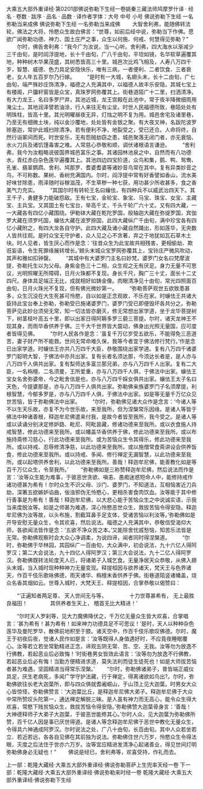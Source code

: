 大乘五大部外重译经·第0201部佛说弥勒下生经一卷姚秦三藏法师鸠摩罗什译
· 经名 · 卷数 · 跋序
· 品名 · 品数 · 译作者字体：大号 中号 小号
佛说弥勒下生经
一名弥勒当来成佛
佛说弥勒下生经
一名弥勒当来成佛
　　大智舍利弗，能随佛转法轮，佛法之大将，怜愍众生故白佛言：“世尊，如前后经中说，弥勒当下作佛。愿欲广闻弥勒功德、神力、国土庄严之事，众生以何施、何戒、何慧得见弥勒？”
　　尔时，佛告舍利弗：“我今广为汝说，当一心听。舍利弗，四大海水以渐减少三千由旬，是时阎浮提地，长十千由旬，广八千由旬，平坦如镜，名华软草遍覆其地，种种树木华果茂盛，其树悉皆高三十里。城邑次比鸡飞相及，人寿八万四千岁，智慧、威德、色力具足安隐快乐，唯有三病，一者便利、二者饮食、三者衰老，女人年五百岁尔乃行嫁。
　　“是时有一大城，名翅头末，长十二由旬，广七由旬，端严殊妙庄饰清净，福德之人充满其中，以福德人故丰乐安隐。其城七宝上有楼阁，户牖轩窗皆是众宝，真珠罗网弥覆其上。街巷道陌广十二里，扫洒清净。有大力龙王，名曰多罗尸弃，其池近城，龙王宫殿在此池中，常于夜半降微细雨用淹尘土。其地润泽譬若油涂，行人来往无有尘坌。时世人民福德所致，巷陌处处有明珠柱，皆高十里。其光明曜昼夜无异，灯烛之明不复为用。城邑舍宅及诸里巷，乃至无有细微土块，纯以金沙覆地，处处皆有金银之聚。有大夜叉神，名跋陀波罗赊塞迦，常护此城扫除清净。若有便利不净，地裂受之，受已还合。人命将终，自然行诣冢间而死。时世安乐，无有怨贼劫窃之患，城邑聚落无闭门者，亦无衰恼、水火刀兵及诸饥馑毒害之难。人常慈心恭敬和顺，调伏诸根语言谦逊。
　　“舍利弗，我今为汝粗略说彼国界城邑富乐之事。其诸园林池泉之中，自然而有八功德水，青红赤白杂色莲华遍覆其上。其池四边四宝阶道，众鸟和集，鹅、鸭、鸳鸯、孔雀、翡翠鹦鹉、舍利、鸠那罗、耆婆耆婆等诸妙音鸟常在其中。复有异类妙音之鸟，不可称数。果树、香树充满国内。尔时，阎浮提中常有好香譬如香山，流水美好味甘除患，雨泽随时谷稼滋茂，不生草秽一种七获，用功甚少所收甚多，食之香美气力充实。
　　“其国尔时有转轮王名曰蠰佉，有四种兵不以威武治四天下。其王千子，勇健多力能破怨敌。王有七宝，金轮宝、象宝、马宝、珠宝、女宝、主藏宝、主兵宝。又其国土有七宝台，举高千丈，千头千轮广六十丈。又有四大藏，一一大藏各有四亿小藏围绕。伊勒钵大藏在乾陀罗国，般轴迦大藏在弥缇罗国，宾伽罗大藏在须罗吒国，蠰佉大藏在波罗捺国，此四大藏纵广千由旬，满中珍宝各有四亿小藏附之，有四大龙各自守护。此四大藏及诸小藏自然踊出，形如莲华，无央数人皆共往观。是时众宝无守护者，众人见之心不贪著，弃之于地犹如瓦石草木土块。时人见者，皆生厌心而作是念：‘往昔众生为此宝故共相残害，更相偷劫、欺诳妄语，令生死罪缘展转增长。’翅头末城众宝罗网弥覆其上，宝铃庄严微风吹动，其声和雅如扣钟罄。
　　“其城中有大婆罗门主名曰妙梵，婆罗门女名曰梵摩波提，弥勒托生以为父母。身紫金色三十二相，众生视之无有厌足。身力无量不可思议，光明照曜无所障碍，日月火珠都不复现。身长千尺，胸广三十丈，面长十二丈四尺。身体具足端正无比，成就相好如铸金像。肉眼清净见十由旬，常光四照面百由旬，日月火珠光不复现，但有佛光微妙第一。
　　“弥勒菩萨观世五欲致患甚多，众生沉没在大生死甚可怜愍，自以如是正念观故，不乐在家。时蠰佉王共诸大臣持此宝台奉上弥勒，弥勒受已施诸婆罗门，婆罗门受已即便毁坏各共分之。弥勒菩萨见此妙台须臾无常，知一切法皆亦磨灭，修无常想出家学道，坐于龙华菩提树下，树茎枝叶高五十里，即以出家日得阿耨多罗三藐三菩提。尔时，诸天龙神王不现其身，而雨华香供养于佛。三千大千世界皆大震动，佛身出光照无量国，应可度者皆得见佛。
　　“尔时人民各作是念：‘虽复千万亿岁受五欲乐，不能得免三恶道苦，妻子财产所不能救。世间无常命难久保，我等今者宜于佛法修行梵行。’作是念已出家学道。时蠰佉王亦共八万四千大臣，恭敬围绕出家学道。复有八万四千诸婆罗门聪明大智，于佛法中亦共出家。复有长者名须达那，今须达长者是，是人亦与八万四千人俱共出家。复有梨师达多富兰那兄弟，亦与八万四千人出家。复有二大臣，一名栴檀、二名须曼，王所爱重，亦与八万四千人俱，于佛法中出家。蠰佉王宝女名舍弥婆帝，今之毗舍佉是也，亦与八万四千婇女俱共出家。蠰佉王太子名曰天色，今提婆那是，亦与八万四千人俱共出家。弥勒佛亲族婆罗门子名须摩提，利根智慧，今郁多罗是，亦与八万四千人俱，于佛法中出家。如是等无量千万亿众见世苦恼，皆于弥勒佛法中出家。
　　“尔时，弥勒佛见诸大众作是念言：‘今诸人等不以生天乐故，亦复不为今世乐故，来至我所，但为涅槃常乐因缘。是诸人等皆于佛法中种诸善根，释迦牟尼佛遣来付我，是故今者皆至我所，我今受之。是诸人等或以读诵分别决定修妒路、毗尼、阿毗昙藏，修诸功德来至我所。或以衣食施人持戒智慧，修此功德来至我所。或以幡盖华香供养于佛，修此功德来至我所。或以布施持斋修习慈心，行此功德来至我所。或为苦恼众生令其得乐，修此功德来至我所。或以持戒、忍辱修清净慈，以此功德来至我所。或以施僧常食斋讲设会供养饭食，修此功德来至我所。或以持戒、多闻、修行禅定无漏智慧，以此功德来至我所。或以起塔供养舍利，以此功德来至我所。善哉！释迦牟尼佛，能善教化如是等百千万亿众生，令至我所。’
　　“弥勒佛如是三称赞释迦牟尼佛，然后说法而作是言：‘汝等众生能为难事，于彼恶世贪欲、嗔恚、愚痴迷惑短命人中，能修持戒作诸功德甚为希有！尔时众生不识父母、沙门、婆罗门，不知道法，互相恼害近刀兵劫，深著五欲嫉妒谄曲，佞浊邪伪无怜愍心，更相杀害食肉饮血。汝等能于其中修行善事是为希有！善哉！释迦牟尼佛，以大悲心能于苦恼众生之中说诚实语，示我当来度脱汝等。如是之师甚为难遇，深心怜愍恶世众生，救拔苦恼令得安隐。释迦牟尼佛为汝等故，以头布施，割截耳鼻手足支体，受诸苦恼以利汝等。’弥勒佛如是开导安慰无量众生，令其欢喜，然后说法。福德之人充满其中，恭敬信受渴仰大师，各欲闻法皆作是念：‘五欲不净众苦之本。’又能除舍忧戚愁恼，知苦乐法皆是无常。弥勒佛观察时会大众心净调柔，为说四谛，闻者同时得涅槃道。
　　“尔时，弥勒佛于华林园，其园纵广一百由旬，大众满中，初会说法，九十六亿人得阿罗汉；第二大会说法，九十四亿人得阿罗汉；第三大会说法，九十二亿人得阿罗汉。弥勒佛既转法轮度天人已，将诸弟子入城乞食。无量净居天众恭敬，从佛入翅头末城，当入城时现种种神力无量变现。释提桓因与欲界诸天，梵天王与色界诸天，作百千伎乐歌咏佛德，雨天诸华、栴檀末香供养于佛。街巷道陌竖诸幡盖，烧众名香其烟如云。世尊入城时，大梵天王、释提桓因，合掌恭敬以偈赞曰：

　　“‘正遍知者两足尊， 天人世间无与等，
　　　　十力世尊甚希有， 无上最胜良福田！
　　　　其供养者生天上， 稽首无比大精进！’

　　“尔时天人罗刹等，见大力魔佛降伏之，千万亿无量众生皆大欢喜，合掌唱言：‘甚为希有！甚为希有！如来神力功德具足不可思议！’是时，天人以种种杂色莲华及曼陀罗华，散佛前地积至于膝。诸天空中，作百千伎乐歌叹佛德。尔时，魔王于初夜后夜，觉诸人民作如是言：‘汝等既得人身值遇好时，不应竟夜睡眠覆心。汝等若立若坐常勤精进正念，谛观五阴无常、苦、空、无我。汝等勿为放逸不行佛教，若起恶业后必致悔！’时街巷男女皆效此语言：‘汝等勿为放逸不行佛教，若起恶业后必有悔！当勤方便精进求道，莫失法利而徒生徒死也！如是大师拔苦恼者甚为难遇，坚固精进当得常乐涅槃。’
　　“尔时，弥勒佛诸弟子，普皆端正威仪具足，厌生老病死，多闻广学守护法藏，行于禅定，得离诸欲如鸟出?。尔时，弥勒佛欲往长老大迦葉所，即与四众俱就耆阇崛山，于山顶上见大迦葉。时男女大众心皆惊怪，弥勒佛赞言：‘大迦葉比丘，是释迦牟尼佛大弟子。释迦牟尼佛于大众中常所赞叹头陀第一，通达禅定解脱三昧。是人虽有神力而无高心，能令众生得大欢喜，常愍下贱贫恼众生，救拔苦恼令得安隐。’弥勒佛赞大迦葉骨身言：‘善哉！大神德释师子大弟子大迦葉，于彼恶世能修其心。’尔时人众，见大迦葉为弥勒佛所赞，百千亿人因是事已厌世得道。是诸人等念释迦牟尼佛于恶世中教化无量众生，令得具六神通成阿罗汉。尔时说法之处，广八十由旬，长百由旬。其中人众若坐若立、若近若远，各各自见佛在其前独为说法。弥勒佛住世六万岁，怜愍众生令得法眼，灭度之后法住于世亦六万岁。汝等宜应精进发清净心起诸善业，得见世间灯明弥勒佛身必无疑也！”
　　佛说是经已，舍利弗等，欢喜受持，作礼而去。

上一部：乾隆大藏经·大乘五大部外重译经·佛说弥勒菩萨上生兜率天经一卷
下一部：乾隆大藏经·大乘五大部外重译经·佛说弥勒来时经一卷
乾隆大藏经·大乘五大部外重译经·佛说弥勒下生经
